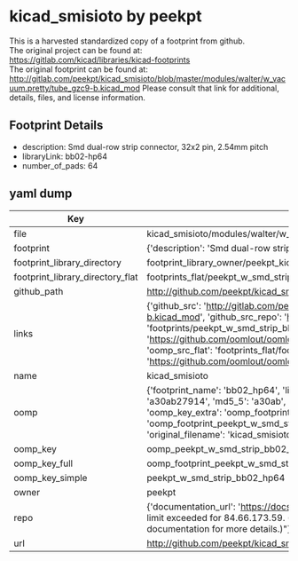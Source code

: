 # kicad_smisioto by peekpt  
This is a harvested standardized copy of a footprint from github.  
The original project can be found at:  
https://gitlab.com/kicad/libraries/kicad-footprints  
The original footprint can be found at:
http://gitlab.com/peekpt/kicad_smisioto/blob/master/modules/walter/w_vacuum.pretty/tube_gzc9-b.kicad_mod
Please consult that link for additional, details, files, and license information.  
## Footprint Details
* description: Smd dual-row strip connector, 32x2 pin, 2.54mm pitch  
* libraryLink: bb02-hp64  
* number_of_pads: 64  
## yaml dump  
| Key | Value |  
| --- | --- |  
| file | kicad_smisioto/modules/walter/w_smd_strip.pretty/bb02-hp64.kicad_mod |  
| footprint | {'description': 'Smd dual-row strip connector, 32x2 pin, 2.54mm pitch', 'libraryLink': 'bb02-hp64', 'number_of_pads': 64} |  
| footprint_library_directory | footprint_library_owner/peekpt_kicad_smisioto |  
| footprint_library_directory_flat | footprints_flat/peekpt_w_smd_strip_bb02_hp64/working |  
| github_path | http://github.com/peekpt/kicad_smisioto/blob/master/modules/walter/w_smd_strip.pretty/bb02-hp64.kicad_mod |  
| links | {'github_src': 'http://gitlab.com/peekpt/kicad_smisioto/blob/master/modules/walter/w_vacuum.pretty/tube_gzc9-b.kicad_mod', 'github_src_repo': 'https://gitlab.com/kicad/libraries/kicad-footprints', 'oomp_bot': 'footprints/peekpt_w_smd_strip_bb02_hp64/working', 'oomp_bot_github': 'https://github.com/oomlout/oomlout_oomp_footprint_bot/tree/main/footprints/peekpt_w_smd_strip_bb02_hp64/working', 'oomp_src_flat': 'footprints_flat/footprints_flat/peekpt_w_smd_strip_bb02_hp64/working', 'oomp_src_flat_github': 'https://github.com/oomlout/oomlout_oomp_footprint_src/tree/main/footprints_flat/peekpt_w_smd_strip_bb02_hp64/working'} |  
| name | kicad_smisioto |  
| oomp | {'footprint_name': 'bb02_hp64', 'library_name': 'w_smd_strip', 'md5': 'a30ab27914436daedb21541f7b035338', 'md5_10': 'a30ab27914', 'md5_5': 'a30ab', 'md5_6': 'a30ab2', 'oomp_key': 'oomp_peekpt_w_smd_strip_bb02_hp64', 'oomp_key_extra': 'oomp_footprint_peekpt_w_smd_strip_bb02_hp64', 'oomp_key_full': 'oomp_footprint_peekpt_w_smd_strip_bb02_hp64_a30ab2', 'oomp_key_simple': 'peekpt_w_smd_strip_bb02_hp64', 'original_filename': 'kicad_smisioto/modules/walter/w_smd_strip.pretty/bb02-hp64.kicad_mod', 'owner_name': 'peekpt'} |  
| oomp_key | oomp_peekpt_w_smd_strip_bb02_hp64 |  
| oomp_key_full | oomp_footprint_peekpt_w_smd_strip_bb02_hp64 |  
| oomp_key_simple | peekpt_w_smd_strip_bb02_hp64 |  
| owner | peekpt |  
| repo | {'documentation_url': 'https://docs.github.com/rest/overview/resources-in-the-rest-api#rate-limiting', 'message': "API rate limit exceeded for 84.66.173.59. (But here's the good news: Authenticated requests get a higher rate limit. Check out the documentation for more details.)"} |  
| url | http://github.com/peekpt/kicad_smisioto |  

